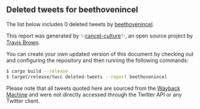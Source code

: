 ## Deleted tweets for beethovenincel

The list below includes 0 deleted tweets by
[beethovenincel](https://twitter.com/beethovenincel).



This report was generated by ✨[cancel-culture](https://github.com/travisbrown/cancel-culture)✨,
an open source project by [Travis Brown](https://twitter.com/travisbrown).

You can create your own updated version of this document by checking out and configuring the
repository and then running the following commands:

```bash
$ cargo build --release
$ target/release/twcc deleted-tweets --report beethovenincel
```

Please note that all tweets quoted here are sourced from the
[Wayback Machine](https://web.archive.org) and were not directly accessed through the Twitter API or
any Twitter client.

